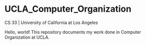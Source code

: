 # UCLA_Computer_Organization
CS 33 | University of California at Los Angeles

Hello, world! This repository documents my work done in Computer Organization at UCLA.
